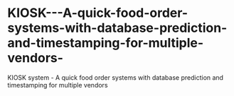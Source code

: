 # KIOSK---A-quick-food-order-systems-with-database-prediction-and-timestamping-for-multiple-vendors-
KIOSK system - A quick food order systems with database prediction and timestamping for multiple vendors 
